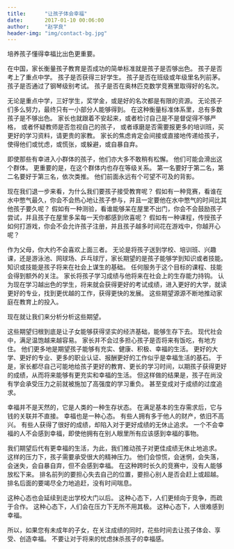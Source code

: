 ```yaml
---
title:      "让孩子体会幸福"
date:       2017-01-10 00:06:00
author:     "赵学良"
header-img: "img/contact-bg.jpg"
---
```


培养孩子懂得幸福比出色更重要。

在中国，家长衡量孩子教育是否成功的简单标准就是孩子是否够出色。
孩子是否考上了重点中学。
孩子是否获得三好学生。
孩子是否在班级或年级里名列前茅。
孩子是否通过了钢琴级别考试。
孩子是否在奥林匹克数学竞赛里取得好的名次。

无论是重点中学，三好学生，奖学金，或是好的名次都是有限的资源。
无论孩子们多么努力，最终只有一小部分人能够得到。
在这种衡量标准体系里，总有多数孩子是不够出色。
家长也就跟着不安起来，或者检讨自己是不是督促得不够严格，
或者怀疑教师是否忽视自己的孩子，
或者琢磨是否需要报更多的培训班，买更好的学习资料，请更贵的家教。
家长的焦虑肯定会间接或直接地传递给孩子，使得他们或忧虑，或慌张，或躲避，或自暴自弃。

即使那些有幸进入小群体的孩子，他们亦大多不敢稍有松懈。
他们可能会滑出这个群体。
更重要的是，在这个群体内也存在等级关系。
第一名要好于第二名，第二名要好于第三名，依次类推。
他们前面永远有个可望不可及的背影。

现在我们退一步来看，为什么我们要孩子接受教育呢？
假如有一种竞赛，看谁在水中憋气最久，你会不会热心地让孩子参与，并且一定要他在水中憋气的时间比其他孩子要久呢？
假如有一种测验，看谁能够呆在屋里不出门，你会不会鼓励孩子尝试，并且孩子在屋里多呆每一天你都感到欣喜呢？
假如有一种课程，传授孩子如何打游戏，你会不会允许孩子注册，并且孩子越多时间花在游戏中，你越开心呢？

作为父母，你大约不会喜欢上面三者。
无论是将孩子送到学校、培训班、兴趣课，还是游泳池、网球场、乒乓球厅，家长期望的是孩子能够学到知识或者技能。
知识或技能是孩子将来在社会上谋生的基础。
任何服务于这个目标的课程、技能会得到额外的关注。
家长将孩子学习成绩与他将来在社会上的生存能力持钩。
认为现在学习越出色的学生，将来就会获得更好的考试成绩，进入更好的大学，就读更好的专业，找到更优越的工作，获得更快的发展。
这些期望源源不断地推动家庭在教育上的投入。

现在就让我们来分析分析这些期望。

这些期望归根到底是让子女能够获得坚实的经济基础，能够生存下去。
现代社会中，满足温饱越来越容易。
家长并不会过多担心孩子是否将来有饭吃，有地方住。
他们更多地是期望孩子能够有充实、健康、积极、幸福的生活。
更好的大学、更好的专业、更多的职业认证、报酬更好的工作似乎是幸福生活的基石。
于是，家长都尽自己可能地给孩子更好的教育、更长的学习时间，以期孩子获得更好的成绩，从而将来能够有更充实和幸福的生活。
但这样做的结果是，孩子在尚没有学会承受压力之前就被施加了高强度的学习重负。
甚至变成对于成绩的过度追求。

幸福并不是天然的，它是人类的一种生存状态。
在满足基本的生存需求后，它与钱的关联并不直接。
幸福也是一种心态。
有些人拥有多于他人的财产，依旧不高兴。
有些人获得了很好的成绩，却陷入对于更好成绩的无休止追求。
一个不会幸福的人不会感到幸福，即使他拥有在别人眼里所有应该感到幸福的事物。

我们期望后代有更幸福的生活，为此，我们推动孩子对更佳成绩无休止地追求。
这样的压力下，孩子需要承受很大的精神压力。
他们会惊慌，会迷惘，会失落，会迷失，会自暴自弃，但不会感到幸福。
在这种跨时长久的竞赛中，没有人能够放松下来。
排名前列的要担心失去自己的位置，要担心别人是否会赶上或超越。
排名后面的要竭尽全力地追赶，没有时间喘息。

这种心态也会延续到走出学校大门以后。
这种心态下，人们更倾向于竞争，而疏于合作。
这种心态下，人们会在压力下无所不用其极。
这种心态下，人很难感到幸福。

所以，如果您有未成年的子女，在关注成绩的同时，花些时间去让孩子体会、享受、创造幸福。
不要让对于将来的忧虑抹杀孩子的幸福感。